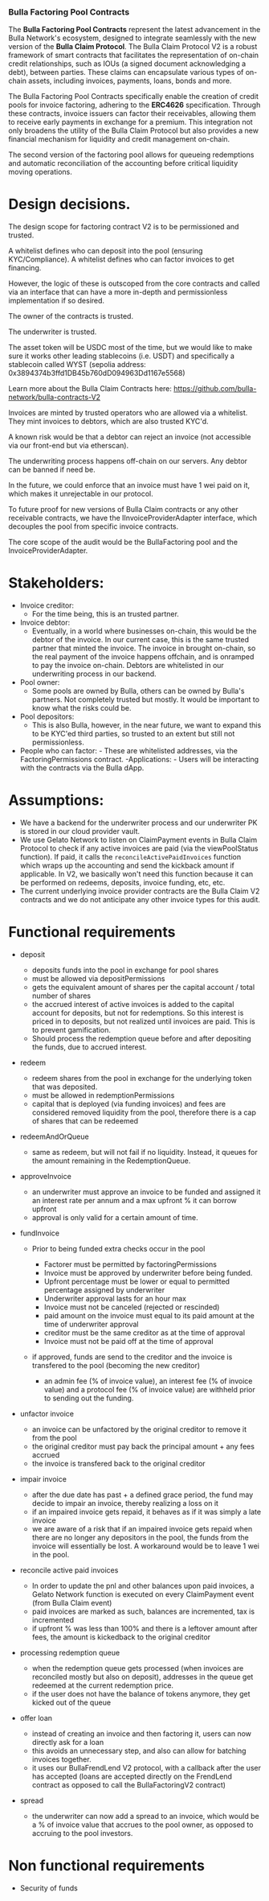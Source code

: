 ### Bulla Factoring Pool Contracts

The **Bulla Factoring Pool Contracts** represent the latest advancement in the Bulla Network's ecosystem, designed to integrate seamlessly with the new version of the **Bulla Claim Protocol**. The Bulla Claim Protocol V2 is a robust framework of smart contracts that facilitates the representation of on-chain credit relationships, such as IOUs (a signed document acknowledging a debt), between parties. These claims can encapsulate various types of on-chain assets, including invoices, payments, loans, bonds and more.

The Bulla Factoring Pool Contracts specifically enable the creation of credit pools for invoice factoring, adhering to the **ERC4626** specification. Through these contracts, invoice issuers can factor their receivables, allowing them to receive early payments in exchange for a premium. This integration not only broadens the utility of the Bulla Claim Protocol but also provides a new financial mechanism for liquidity and credit management on-chain.

The second version of the factoring pool allows for queueing redemptions and automatic reconciliation of the accounting before critical liquidity moving operations.

# Design decisions.

The design scope for factoring contract V2 is to be permissioned and trusted.

A whitelist defines who can deposit into the pool (ensuring KYC/Compliance).
A whitelist defines who can factor invoices to get financing.

However, the logic of these is outscoped from the core contracts and called via an interface that can have a more in-depth and permissionless implementation if so desired.

The owner of the contracts is trusted.

The underwriter is trusted.

The asset token will be USDC most of the time, but we would like to make sure it works other leading stablecoins (i.e. USDT) and specifically a stablecoin called WYST (sepolia address: 0x3894374b3ffd1DB45b760dD094963Dd1167e5568)

Learn more about the Bulla Claim Contracts here: https://github.com/bulla-network/bulla-contracts-V2

Invoices are minted by trusted operators who are allowed via a whitelist. They mint invoices to debtors, which are also trusted KYC'd.

A known risk would be that a debtor can reject an invoice (not accessible via our front-end but via etherscan).

The underwriting process happens off-chain on our servers. Any debtor can be banned if need be.

In the future, we could enforce that an invoice must have 1 wei paid on it, which makes it unrejectable in our protocol.

To future proof for new versions of Bulla Claim contracts or any other receivable contracts, we have the IInvoiceProviderAdapter interface, which decouples the pool from specific invoice contracts.

The core scope of the audit would be the BullaFactoring pool and the InvoiceProviderAdapter.

# Stakeholders:

-   Invoice creditor:
    -   For the time being, this is an trusted partner.
-   Invoice debtor:
    -   Eventually, in a world where businesses on-chain, this would be the debtor of the invoice. In our current case, this is the same trusted partner that minted the invoice. The invoice in brought on-chain, so the real payment of the invoice happens offchain, and is onramped to pay the invoice on-chain. Debtors are whitelisted in our underwriting process in our backend.
-   Pool owner:
    -   Some pools are owned by Bulla, others can be owned by Bulla's partners. Not completely trusted but mostly. It would be important to know what the risks could be.
-   Pool depositors:
    -   This is also Bulla, however, in the near future, we want to expand this to be KYC'ed third parties, so trusted to an extent but still not permissionless.
-   People who can factor: - These are whitelisted addresses, via the FactoringPermissions contract.
    -Applications: - Users will be interacting with the contracts via the Bulla dApp.

# Assumptions:

-   We have a backend for the underwriter process and our underwriter PK is stored in our cloud provider vault.
-   We use Gelato Network to listen on ClaimPayment events in Bulla Claim Protocol to check if any active invoices are paid (via the viewPoolStatus function). If paid, it calls the `reconcileActivePaidInvoices` function which wraps up the accounting and send the kickback amount if applicable. In V2, we basically won't need this function because it can be performed on redeems, deposits, invoice funding, etc, etc.
-   The current underlying invoice provider contracts are the Bulla Claim V2 contracts and we do not anticipate any other invoice types for this audit.

# Functional requirements

-   deposit

    -   deposits funds into the pool in exchange for pool shares
    -   must be allowed via depositPermissions
    -   gets the equivalent amount of shares per the capital account / total number of shares
    -   the accrued interest of active invoices is added to the capital account for deposits, but not for redemptions. So this interest is priced in to deposits, but not realized until invoices are paid. This is to prevent gamification.
    -   Should process the redemption queue before and after depositing the funds, due to accrued interest.

-   redeem

    -   redeem shares from the pool in exchange for the underlying token that was deposited.
    -   must be allowed in redemptionPermissions
    -   capital that is deployed (via funding invoices) and fees are considered removed liquidity from the pool, therefore there is a cap of shares that can be redeemed

-   redeemAndOrQueue

    -   same as redeem, but will not fail if no liquidity. Instead, it queues for the amount remaining in the RedemptionQueue.

-   approveInvoice

    -   an underwriter must approve an invoice to be funded and assigned it an interest rate per annum and a max upfront % it can borrow upfront
    -   approval is only valid for a certain amount of time.

-   fundInvoice

    -   Prior to being funded extra checks occur in the pool

        -   Factorer must be permitted by factoringPermissions
        -   Invoice must be approved by underwriter before being funded.
        -   Upfront percentage must be lower or equal to permitted percentage assigned by underwriter
        -   Underwriter approval lasts for an hour max
        -   Invoice must not be canceled (rejected or rescinded)
        -   paid amount on the invoice must equal to its paid amount at the time of underwriter approval
        -   creditor must be the same creditor as at the time of approval
        -   Invoice must not be paid off at the time of approval

    -   if approved, funds are send to the creditor and the invoice is transfered to the pool (becoming the new creditor)
        -   an admin fee (% of invoice value), an interest fee (% of invoice value) and a protocol fee (% of invoice value) are withheld prior to sending out the funding.

-   unfactor invoice

    -   an invoice can be unfactored by the original creditor to remove it from the pool
    -   the original creditor must pay back the principal amount + any fees accrued
    -   the invoice is transfered back to the original creditor

-   impair invoice

    -   after the due date has past + a defined grace period, the fund may decide to impair an invoice, thereby realizing a loss on it
    -   if an impaired invoice gets repaid, it behaves as if it was simply a late invoice
    -   we are aware of a risk that if an impaired invoice gets repaid when there are no longer any depositors in the pool, the funds from the invoice will essentially be lost. A workaround would be to leave 1 wei in the pool.

-   reconcile active paid invoices

    -   In order to update the pnl and other balances upon paid invoices, a Gelato Network function is executed on every ClaimPayment event (from Bulla Claim event)
    -   paid invoices are marked as such, balances are incremented, tax is incremented
    -   if upfront % was less than 100% and there is a leftover amount after fees, the amount is kickedback to the original creditor

-   processing redemption queue

    -   when the redemption queue gets processed (when invoices are reconciled mostly but also on deposit), addresses in the queue get redeemed at the current redemption price.
    -   if the user does not have the balance of tokens anymore, they get kicked out of the queue

-   offer loan

    -   instead of creating an invoice and then factoring it, users can now directly ask for a loan
    -   this avoids an unnecessary step, and also can allow for batching invoices together.
    -   it uses our BullaFrendLend V2 protocol, with a callback after the user has accepted (loans are accepted directly on the FrendLend contract as opposed to call the BullaFactoringV2 contract)

-   spread
    -   the underwriter can now add a spread to an invoice, which would be a % of invoice value that accrues to the pool owner, as opposed to accruing to the pool investors.

# Non functional requirements

-   Security of funds
